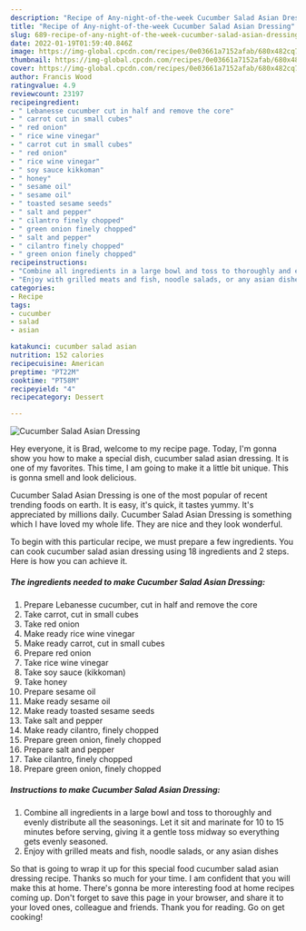 ```yaml
---
description: "Recipe of Any-night-of-the-week Cucumber Salad Asian Dressing"
title: "Recipe of Any-night-of-the-week Cucumber Salad Asian Dressing"
slug: 689-recipe-of-any-night-of-the-week-cucumber-salad-asian-dressing
date: 2022-01-19T01:59:40.846Z
image: https://img-global.cpcdn.com/recipes/0e03661a7152afab/680x482cq70/cucumber-salad-asian-dressing-recipe-main-photo.jpg
thumbnail: https://img-global.cpcdn.com/recipes/0e03661a7152afab/680x482cq70/cucumber-salad-asian-dressing-recipe-main-photo.jpg
cover: https://img-global.cpcdn.com/recipes/0e03661a7152afab/680x482cq70/cucumber-salad-asian-dressing-recipe-main-photo.jpg
author: Francis Wood
ratingvalue: 4.9
reviewcount: 23197
recipeingredient:
- " Lebanesse cucumber cut in half and remove the core"
- " carrot cut in small cubes"
- " red onion"
- " rice wine vinegar"
- " carrot cut in small cubes"
- " red onion"
- " rice wine vinegar"
- " soy sauce kikkoman"
- " honey"
- " sesame oil"
- " sesame oil"
- " toasted sesame seeds"
- " salt and pepper"
- " cilantro finely chopped"
- " green onion finely chopped"
- " salt and pepper"
- " cilantro finely chopped"
- " green onion finely chopped"
recipeinstructions:
- "Combine all ingredients in a large bowl and toss to thoroughly and evenly distribute all the seasonings. Let it sit and marinate for 10 to 15 minutes before serving, giving it a gentle toss midway so everything gets evenly seasoned."
- "Enjoy with grilled meats and fish, noodle salads, or any asian dishes"
categories:
- Recipe
tags:
- cucumber
- salad
- asian

katakunci: cucumber salad asian 
nutrition: 152 calories
recipecuisine: American
preptime: "PT22M"
cooktime: "PT58M"
recipeyield: "4"
recipecategory: Dessert

---
```



![Cucumber Salad Asian Dressing](https://img-global.cpcdn.com/recipes/0e03661a7152afab/680x482cq70/cucumber-salad-asian-dressing-recipe-main-photo.jpg)

Hey everyone, it is Brad, welcome to my recipe page. Today, I'm gonna show you how to make a special dish, cucumber salad asian dressing. It is one of my favorites. This time, I am going to make it a little bit unique. This is gonna smell and look delicious.

Cucumber Salad Asian Dressing is one of the most popular of recent trending foods on earth. It is easy, it's quick, it tastes yummy. It's appreciated by millions daily. Cucumber Salad Asian Dressing is something which I have loved my whole life. They are nice and they look wonderful.




To begin with this particular recipe, we must prepare a few ingredients. You can cook cucumber salad asian dressing using 18 ingredients and 2 steps. Here is how you can achieve it.

<!--inarticleads1-->

##### The ingredients needed to make Cucumber Salad Asian Dressing:

1. Prepare  Lebanesse cucumber, cut in half and remove the core
1. Take  carrot, cut in small cubes
1. Take  red onion
1. Make ready  rice wine vinegar
1. Make ready  carrot, cut in small cubes
1. Prepare  red onion
1. Take  rice wine vinegar
1. Take  soy sauce (kikkoman)
1. Take  honey
1. Prepare  sesame oil
1. Make ready  sesame oil
1. Make ready  toasted sesame seeds
1. Take  salt and pepper
1. Make ready  cilantro, finely chopped
1. Prepare  green onion, finely chopped
1. Prepare  salt and pepper
1. Take  cilantro, finely chopped
1. Prepare  green onion, finely chopped




<!--inarticleads2-->

##### Instructions to make Cucumber Salad Asian Dressing:

1. Combine all ingredients in a large bowl and toss to thoroughly and evenly distribute all the seasonings. Let it sit and marinate for 10 to 15 minutes before serving, giving it a gentle toss midway so everything gets evenly seasoned.
1. Enjoy with grilled meats and fish, noodle salads, or any asian dishes




So that is going to wrap it up for this special food cucumber salad asian dressing recipe. Thanks so much for your time. I am confident that you will make this at home. There's gonna be more interesting food at home recipes coming up. Don't forget to save this page in your browser, and share it to your loved ones, colleague and friends. Thank you for reading. Go on get cooking!
